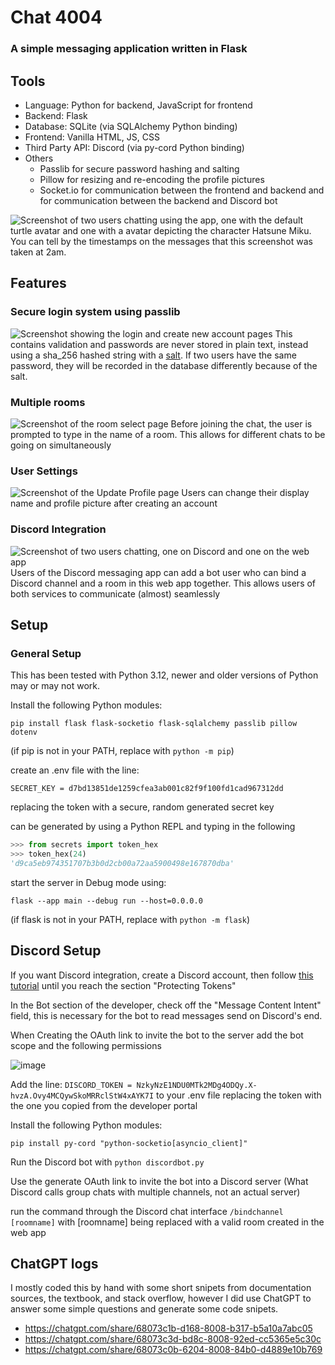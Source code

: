 # Chat 4004

### A simple messaging application written in Flask

## Tools
- Language: Python for backend, JavaScript for frontend
- Backend: Flask
- Database: SQLite (via SQLAlchemy Python binding)
- Frontend: Vanilla HTML, JS, CSS
- Third Party API: Discord (via py-cord Python binding)
- Others
  - Passlib for secure password hashing and salting
  - Pillow for resizing and re-encoding the profile pictures
  - Socket.io for communication between the frontend and backend and for communication between the backend and Discord bot

![Screenshot of two users chatting using the app, one with the default turtle avatar and one with a avatar depicting the character Hatsune Miku. You can tell by the timestamps on the messages that this screenshot was taken at 2am.](https://github.com/user-attachments/assets/4de327d4-a71d-4ad3-a79a-d17810e2b1b3)


## Features

### Secure login system using passlib
![Screenshot showing the login and create new account pages](https://github.com/user-attachments/assets/97d630a8-54be-43b3-8145-60ed6be903d7)
This contains validation and passwords are never stored in plain text, instead using a sha_256 hashed string with a [salt](https://en.wikipedia.org/wiki/Salt_(cryptography)). If two users have the same password, they will be recorded in the database differently because of the salt.

### Multiple rooms
![Screenshot of the room select page](https://github.com/user-attachments/assets/7623286c-d5cf-4dff-94a7-84fc5bcf6961)
Before joining the chat, the user is prompted to type in the name of a room. This allows for different chats to be going on simultaneously

### User Settings
![Screenshot of the Update Profile page](https://github.com/user-attachments/assets/d15323ac-9dbb-44e5-82f9-bee97c35cf98)
Users can change their display name and profile picture after creating an account

### Discord Integration
![Screenshot of two users chatting, one on Discord and one on the web app](https://github.com/user-attachments/assets/491b5592-9474-4670-ad07-55ceaa662897)
Users of the Discord messaging app can add a bot user who can bind a Discord channel and a room in this web app together. This allows users of both services to communicate (almost) seamlessly

## Setup

### General Setup

This has been tested with Python 3.12, newer and older versions of Python may or may not work.

Install the following Python modules:

`pip install flask flask-socketio flask-sqlalchemy passlib pillow dotenv`

(if pip is not in your PATH, replace with `python -m pip`)

create an .env file with the line:

`SECRET_KEY = d7bd13851de1259cfea3ab001c82f9f100fd1cad967312dd`

replacing the token with a secure, random generated secret key

can be generated by using a Python REPL and typing in the following

```Python
>>> from secrets import token_hex
>>> token_hex(24)
'd9ca5eb974351707b3b0d2cb00a72aa5900498e167870dba'
```

start the server in Debug mode using:

`flask --app main --debug run --host=0.0.0.0`

(if flask is not in your PATH, replace with `python -m flask`)

## Discord Setup

If you want Discord integration, create a Discord account, then follow [this tutorial](https://guide.pycord.dev/getting-started/creating-your-first-bot) until you reach the section "Protecting Tokens"

In the Bot section of the developer, check off the "Message Content Intent" field, this is necessary for the bot to read messages send on Discord's end.

When Creating the OAuth link to invite the bot to the server add the bot scope and the following permissions

![image](https://github.com/user-attachments/assets/2f8d7bd7-2bc5-4aff-b513-92fc0363ece0)

Add the line: `DISCORD_TOKEN = NzkyNzE1NDU0MTk2MDg4ODQy.X-hvzA.Ovy4MCQywSkoMRRclStW4xAYK7I` to your .env file replacing the token with the one you copied from the developer portal

Install the following Python modules:

`pip install py-cord "python-socketio[asyncio_client]"`

Run the Discord bot with
`python discordbot.py`

Use the generate OAuth link to invite the bot into a Discord server (What Discord calls group chats with multiple channels, not an actual server)

run the command through the Discord chat interface `/bindchannel [roomname]` with [roomname] being replaced with a valid room created in the web app

## ChatGPT logs
I mostly coded this by hand with some short snipets from documentation sources, the textbook, and stack overflow, however I did use ChatGPT to answer some simple questions and generate some code snipets.
- https://chatgpt.com/share/68073c1b-d168-8008-b317-b5a10a7abc05
- https://chatgpt.com/share/68073c3d-bd8c-8008-92ed-cc5365e5c30c
- https://chatgpt.com/share/68073c0b-6204-8008-84b0-d4889e10b769
